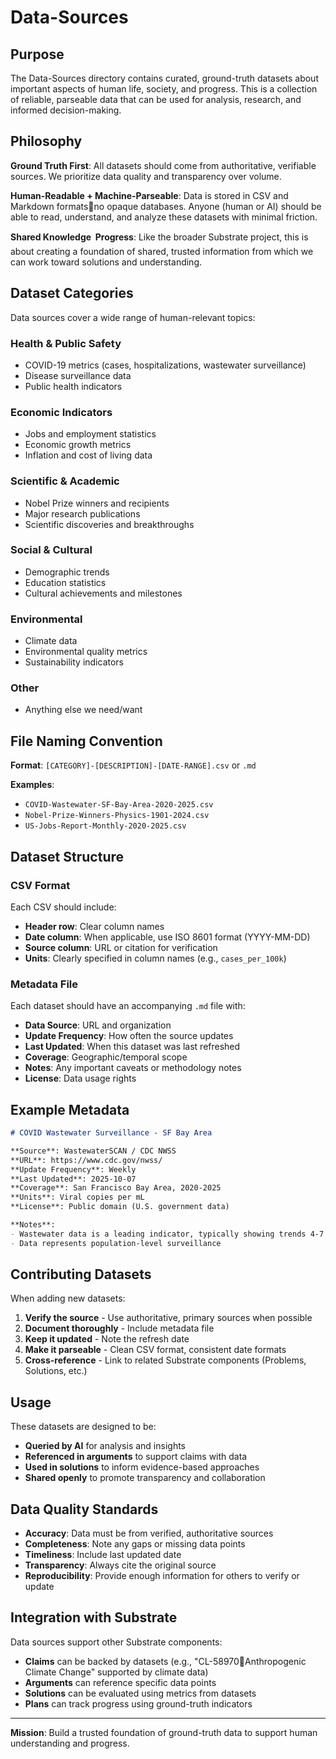 # Data-Sources

## Purpose

The Data-Sources directory contains curated, ground-truth datasets about important aspects of human life, society, and progress. This is a collection of reliable, parseable data that can be used for analysis, research, and informed decision-making.

## Philosophy

**Ground Truth First**: All datasets should come from authoritative, verifiable sources. We prioritize data quality and transparency over volume.

**Human-Readable + Machine-Parseable**: Data is stored in CSV and Markdown formatsno opaque databases. Anyone (human or AI) should be able to read, understand, and analyze these datasets with minimal friction.

**Shared Knowledge  Progress**: Like the broader Substrate project, this is about creating a foundation of shared, trusted information from which we can work toward solutions and understanding.

## Dataset Categories

Data sources cover a wide range of human-relevant topics:

### Health & Public Safety
- COVID-19 metrics (cases, hospitalizations, wastewater surveillance)
- Disease surveillance data
- Public health indicators

### Economic Indicators
- Jobs and employment statistics
- Economic growth metrics
- Inflation and cost of living data

### Scientific & Academic
- Nobel Prize winners and recipients
- Major research publications
- Scientific discoveries and breakthroughs

### Social & Cultural
- Demographic trends
- Education statistics
- Cultural achievements and milestones

### Environmental
- Climate data
- Environmental quality metrics
- Sustainability indicators

### Other

- Anything else we need/want
 
## File Naming Convention

**Format**: `[CATEGORY]-[DESCRIPTION]-[DATE-RANGE].csv` or `.md`

**Examples**:
- `COVID-Wastewater-SF-Bay-Area-2020-2025.csv`
- `Nobel-Prize-Winners-Physics-1901-2024.csv`
- `US-Jobs-Report-Monthly-2020-2025.csv`

## Dataset Structure

### CSV Format
Each CSV should include:
- **Header row**: Clear column names
- **Date column**: When applicable, use ISO 8601 format (YYYY-MM-DD)
- **Source column**: URL or citation for verification
- **Units**: Clearly specified in column names (e.g., `cases_per_100k`)

### Metadata File
Each dataset should have an accompanying `.md` file with:
- **Data Source**: URL and organization
- **Update Frequency**: How often the source updates
- **Last Updated**: When this dataset was last refreshed
- **Coverage**: Geographic/temporal scope
- **Notes**: Any important caveats or methodology notes
- **License**: Data usage rights

## Example Metadata

```markdown
# COVID Wastewater Surveillance - SF Bay Area

**Source**: WastewaterSCAN / CDC NWSS
**URL**: https://www.cdc.gov/nwss/
**Update Frequency**: Weekly
**Last Updated**: 2025-10-07
**Coverage**: San Francisco Bay Area, 2020-2025
**Units**: Viral copies per mL
**License**: Public domain (U.S. government data)

**Notes**:
- Wastewater data is a leading indicator, typically showing trends 4-7 days before clinical testing
- Data represents population-level surveillance
```

## Contributing Datasets

When adding new datasets:

1. **Verify the source** - Use authoritative, primary sources when possible
2. **Document thoroughly** - Include metadata file
3. **Keep it updated** - Note the refresh date
4. **Make it parseable** - Clean CSV format, consistent date formats
5. **Cross-reference** - Link to related Substrate components (Problems, Solutions, etc.)

## Usage

These datasets are designed to be:
- **Queried by AI** for analysis and insights
- **Referenced in arguments** to support claims with data
- **Used in solutions** to inform evidence-based approaches
- **Shared openly** to promote transparency and collaboration

## Data Quality Standards

- **Accuracy**: Data must be from verified, authoritative sources
- **Completeness**: Note any gaps or missing data points
- **Timeliness**: Include last updated date
- **Transparency**: Always cite the original source
- **Reproducibility**: Provide enough information for others to verify or update

## Integration with Substrate

Data sources support other Substrate components:
- **Claims** can be backed by datasets (e.g., "CL-58970Anthropogenic Climate Change" supported by climate data)
- **Arguments** can reference specific data points
- **Solutions** can be evaluated using metrics from datasets
- **Plans** can track progress using ground-truth indicators

---

**Mission**: Build a trusted foundation of ground-truth data to support human understanding and progress.
